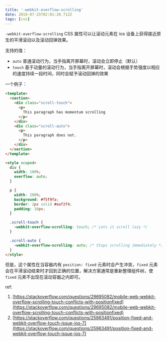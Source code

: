 ```yaml
---
title: '-webkit-overflow-scrolling'
date: 2019-07-25T02:01:20.712Z
tags: [css]
---
```


`-webkit-overflow-scrolling` CSS 属性可以让滚动元素在 ios 设备上获得接近原生的平滑滚动以及滚动回弹效果。

支持的值：

* `auto` 普通滚动行为，当手指离开屏幕时，滚动会立即停止（默认）
* `touch` 基于动量的滚动行为，当手指离开屏幕时，滚动会根据手势强度以相应的速度持续一段时间，同时会赋予滚动回弹的效果

<!-- more -->

一个例子：

```html
<template>
  <section>
    <div class="scroll-touch">
      <p>
        This paragraph has momentum scrolling
      </p>
    </div>
    <div class="scroll-auto">
      <p>
        This paragraph does not.
      </p>
    </div>
  </section>
</template>

<style scoped>
  div {
    width: 100%;
    overflow: auto;
  }

  p {
    width: 200%;
    background: #f5f9fa;
    border: 2px solid #eaf2f4;
    padding: 10px;
  }

  .scroll-touch {
    -webkit-overflow-scrolling: touch; /* Lets it scroll lazy */
  }

  .scroll-auto {
    -webkit-overflow-scrolling: auto; /* Stops scrolling immediately */
  }
</style>
```

但是，这个属性在当容器内有 `position: fixed` 元素时会产生冲突，`fixed` 元素会在平滑滚动结束时才回到正确的位置，解决方案通常是重新整理组件树，使 `fixed` 元素不出现在滚动容器之内即可。

ref:

1. [https://stackoverflow.com/questions/29695082/mobile-web-webkit-overflow-scrolling-touch-conflicts-with-positionfixed](https://stackoverflow.com/questions/29695082/mobile-web-webkit-overflow-scrolling-touch-conflicts-with-positionfixed)
2. [https://stackoverflow.com/questions/25963491/position-fixed-and-webkit-overflow-touch-issue-ios-7](https://stackoverflow.com/questions/25963491/position-fixed-and-webkit-overflow-touch-issue-ios-7)

